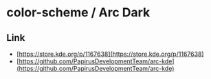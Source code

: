 

# color-scheme / Arc Dark


## Link

* [https://store.kde.org/p/1167638](https://store.kde.org/p/1167638)
* [https://github.com/PapirusDevelopmentTeam/arc-kde](https://github.com/PapirusDevelopmentTeam/arc-kde)
